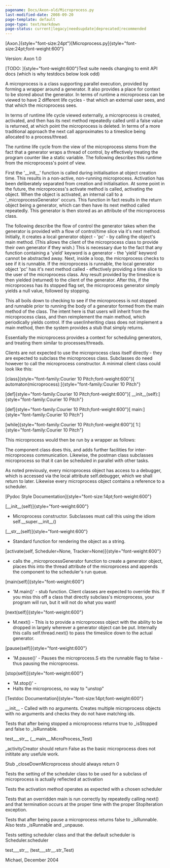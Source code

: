 ```yaml
---
pagename: Docs/Axon-old/Microprocess.py
last-modified-date: 2008-09-20
page-template: default
page-type: text/markdown
page-status: current|legacy|needsupdate|deprecated|recommended
---
```

[Axon.]{style="font-size:24pt"}[Microprocess.py]{style="font-size:24pt;font-weight:600"}

Version: Axon 1.0

[TODO: ]{style="font-weight:600"}Test suite needs changing to emit API
docs (which is why testdocs below look odd)

A microprocess is a class supporting parallel execution, provided by
forming a wrapper around a generator. It also provides a place for
context to be stored about the generator. In terms of runtime a
microprocess can be viewed to have 2 different life cycles - that which
an external user sees, and that which the microprocess sees.

In terms of runtime life cycle viewed externally, a microprocess is
created, activated, and then has its next method repeatedly called until
a false value is returned, at which point the microprocess is deleted.
In terms of a more traditional approach the next call approximates to a
timeslice being allocated to a process/thread.

The runtime life cycle from the view of the microprocess stems from the
fact that a generator wraps a thread of control, by effectively treating
the program counter like a static variable. The following describes this
runtime from the microprocess\'s point of view.

First the \'\_\_init\_\_\' function is called during initialisation at
object creation time. This results in a non-active, non-running
microprocess. Activation has been deliberately separated from creation
and initialisation. At some point in the future, the microprocess\'s
activate method is called, activating the object. When the object is
activated, an internal call to a \'\_microprocessGenerator\' occurs.
This function in fact results in the return object being a generator,
which can then have its next method called repeatedly. This generator is
then stored as an attribute of the microprocess class.

The following describe the flow of control the generator takes when the
generator is provided with a flow of control/time slice via it\'s next
method. Initially, it creates a local generator object - \'pc\' - by
calling the object\'s main method. (This allows the client of the
microprocess class to provide their own generator if they wish.) This is
necessary due to the fact that any function containing a \'yield\'
keyword is a generator - the \'yield\' keyword cannot be abstracted
away. Next, inside a loop, the microprocess checks to see if it is
runnable. If the microprocess is runnable, the local generator object
\'pc\' has it\'s next method called - effectively providing a time slice
to the user of the microprocess class. Any result provided by the
timeslice is then yielded (returned) to the client of the generator.
After this, if the microprocess has its stopped flag set, the
microprocess generator simply yields a null value, followed by stopping.

This all boils down to checking to see if the microprocess is not
stopped and runnable prior to running the body of a generator formed
from the main method of the class. The intent here is that users will
inherit from the microprocess class, and then reimplement the main
method, which periodically yields control. If the user/inheriting class
does not implement a main method, then the system provides a stub that
simply returns.

Essentially the microprocess provides a context for scheduling
generators, and treating them similar to processes/threads.

Clients are not expected to use the microprocess class itself directly -
they are expected to subclass the microprocess class. Subclasses do need
however to call the microprocess constructor. A minimal client class
could look like this:

<div>

[class]{style="font-family:Courier 10 Pitch;font-weight:600"}[
automaton(microprocess):]{style="font-family:Courier 10 Pitch"}

</div>

<div>

[def]{style="font-family:Courier 10 Pitch;font-weight:600"}[
\_\_init\_\_(self):]{style="font-family:Courier 10 Pitch"}

</div>

<div>

[def]{style="font-family:Courier 10 Pitch;font-weight:600"}[
main:]{style="font-family:Courier 10 Pitch"}

</div>

<div>

[while]{style="font-family:Courier 10 Pitch;font-weight:600"}[
1:]{style="font-family:Courier 10 Pitch"}

</div>

This microprocess would then be run by a wrapper as follows:

The component class does this, and adds further facilities for
inter-microprocess communication. Likewise, the postman class subclasses
microprocess so that it can be scheduled in parallel with other tasks.

As noted previously, every microprocess object has access to a debugger,
which is accessed via the local attribute self.debugger, which we shall
return to later. Likewise every microprocess object contains a reference
to a scheduler.

[Pydoc Style Documentation]{style="font-size:14pt;font-weight:600"}

[\_\_init\_\_(self)]{style="font-weight:600"}

-   Microprocess constructor. Subclasses must call this using the idiom
    self.\_\_super.\_\_init\_\_()

[\_\_str\_\_(self)]{style="font-weight:600"}

-   Standard function for rendering the object as a string.

[activate(self, Scheduler=None, Tracker=None)]{style="font-weight:600"}

-   calls the \_microprocessGenerator function to create a generator
    object, places this into the thread attribute of the microprocess
    and appends the component to the scheduler\'s run queue.

[main(self)]{style="font-weight:600"}

-   \'M.main()\' - stub function. Client classes are expected to
    override this. If you miss this off a class that directly
    subclass\'s microprocess, your program will run, but it will not do
    what you want!

[next(self)]{style="font-weight:600"}

-   M.next() - This is to provide a microprocess object with the ability
    to be dropped in largely wherever a generator object can be put.
    Internally this calls self.thread.next() to pass the timeslice down
    to the actual generator.

[pause(self)]{style="font-weight:600"}

-   \'M.pause()\' - Pauses the microprocess.S ets the runnable flag to
    false - thus pausing the microprocess.

[stop(self)]{style="font-weight:600"}

-   \'M.stop()\' -
-   Halts the microprocess, no way to \"unstop\"

[Testdoc Documentation]{style="font-size:14pt;font-weight:600"}

\_\_init\_\_ - Called with no arguments. Creates multiple microprocess
objects with no arguments and checks they do not have matching ids.

Tests that after being stopped a microprocess returns true to
\_isStopped and false to \_isRunnable.

test\_\_\_str\_\_ (\_\_main\_\_.MicroProcess\_Test)

\_activityCreator should return False as the basic microprocess does not
inititate any usefule work.

Stub \_closeDownMicroprocess should always return 0

Tests the setting of the scheduler class to be used for a subclass of
microprocess is actually reflected at activation

Tests the activation method operates as expected with a chosen scheduler

Tests that an overridden main is run correctly by repeatedly calling
next() and that termination occurs at the proper time with the proper
StopIteration exception.

Tests that after being pause a microprocess returns false to
\_isRunnable. Also tests \_isRunnable and \_unpause.

Tests setting scheduler class and that the default scheduler is
Scheduler.scheduler

test\_\_\_str\_\_ (test\_\_\_str\_\_.str\_Test)

Michael, December 2004
